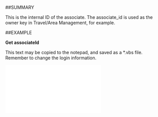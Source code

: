 

##SUMMARY

This is the internal ID of the associate. The associate_id is used as the owner key in Travel/Area Management, for example.


##EXAMPLE

**Get associateId**

This text may be copied to the notepad, and saved as a *.vbs file. Remember to change the login information.

![](../../Examples/vbs/SOAssociate.Identity.vbs.txt)





